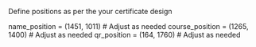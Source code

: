 Define positions as per the your certificate design

name_position = (1451, 1011)   # Adjust as needed
course_position = (1265, 1400) # Adjust as needed
qr_position = (164, 1760)  # Adjust as needed
